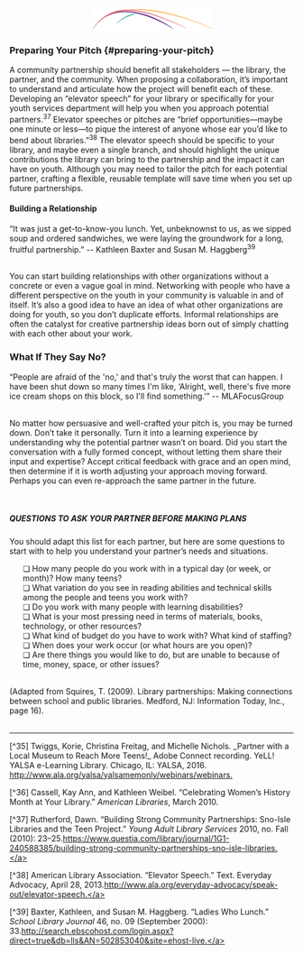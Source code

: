 <div style="text-align:center"><img src="/logo/Connectedlib-Logo-Graph.png"></div>

### Preparing Your Pitch {#preparing-your-pitch}

A community partnership should benefit all stakeholders — the library, the partner, and the community. When proposing a collaboration, it’s important to understand and articulate how the project will benefit each of these. Developing an “elevator speech” for your library or specifically for your youth services department will help you when you approach potential partners.<sup>37</sup> Elevator speeches or pitches are “brief opportunities—maybe one minute or less—to pique the interest of anyone whose ear you’d like to bend about libraries.”<sup>38</sup> The elevator speech should be specific to your library, and maybe even a single branch, and should highlight the unique contributions the library can bring to the partnership and the impact it can have on youth. Although you may need to tailor the pitch for each potential partner, crafting a flexible, reusable template will save time when you set up future partnerships.

#### Building a Relationship

<div class="text">“It was just a get-to-know-you lunch. Yet, unbeknownst to us, as we sipped soup and ordered sandwiches, we were laying the groundwork for a long, fruitful partnership.” -- Kathleen Baxter and Susan M. Haggberg<sup>39</sup>
</div>

<br>

You can start building relationships with other organizations without a concrete or even a vague goal in mind. Networking with people who have a different perspective on the youth in your community is valuable in and of itself. It’s also a good idea to have an idea of what other organizations are doing for youth, so you don’t duplicate efforts. Informal relationships are often the catalyst for creative partnership ideas born out of simply chatting with each other about your work.

### What If They Say No?

<div class="text">“People are afraid of the 'no,' and that's truly the worst that can happen. I have been shut down so many times I'm like, ‘Alright, well, there's five more ice cream shops on this block, so I'll find something.’” -- MLAFocusGroup</div>
<br>

No matter how persuasive and well-crafted your pitch is, you may be turned down. Don’t take it personally. Turn it into a learning experience by understanding why the potential partner wasn’t on board. Did you start the conversation with a fully formed concept, without letting them share their input and expertise? Accept critical feedback with grace and an open mind, then determine if it is worth adjusting your approach moving forward. Perhaps you can even re-approach the same partner in the future.

<br>
<div class="table-format1"><span class="title"><h5>QUESTIONS TO ASK YOUR PARTNER BEFORE MAKING PLANS</h5></span><p>You should adapt this list for each partner, but here are some questions to start with to help you understand your partner’s needs and situations. </p><ul>❏ How many people do you work with in a typical day (or week, or month)? How many teens? <br>❏ What variation do you see in reading abilities and technical skills among the people and teens you work with? <br>❏	Do you work with many people with learning disabilities? <br>❏ What is your most pressing need in terms of materials, books, technology, or other resources? <br>❏ What kind of budget do you have to work with? What kind of staffing?<br>❏	When does your work occur (or what hours are you open)? <br>❏	Are there things you would like to do, but are unable to because of time, money, space, or other issues? 
</ul>
<br>(Adapted from Squires, T. (2009). Library partnerships: Making connections between school and public libraries. Medford, NJ: Information Today, Inc., page 16). 
</div>
<br>

<hr>
[^35] Twiggs, Korie, Christina Freitag, and Michelle Nichols. _Partner with a Local Museum to Reach More Teens!_ Adobe Connect recording. YeLL! YALSA e-Learning Library. Chicago, IL: YALSA, 2016. <a href="http://www.ala.org/yalsa/yalsamemonly/webinars/webinars">http://www.ala.org/yalsa/yalsamemonly/webinars/webinars.</a>

[^36] Cassell, Kay Ann, and Kathleen Weibel. “Celebrating Women’s History Month at Your Library.” _American Libraries_, March 2010\.

[^37] Rutherford, Dawn. “Building Strong Community Partnerships: Sno-Isle Libraries and the Teen Project.” _Young Adult Library Services_ 2010, no. Fall (2010): 23–25.<a href="https://www.questia.com/library/journal/1G1-240588385/building-strong-community-partnerships-sno-isle-libraries">https://www.questia.com/library/journal/1G1-240588385/building-strong-community-partnerships-sno-isle-libraries.</a>

[^38] American Library Association. “Elevator Speech.” Text. Everyday Advocacy, April 28, 2013.<a href="http://www.ala.org/everyday-advocacy/speak-out/elevator-speech">http://www.ala.org/everyday-advocacy/speak-out/elevator-speech.</a>

[^39] Baxter, Kathleen, and Susan M. Haggberg. “Ladies Who Lunch.” _School Library Journal_ 46, no. 09 (September 2000): 33.<a href="http://search.ebscohost.com/login.aspx?direct=true&db=lls&AN=502853040&site=ehost-live">http://search.ebscohost.com/login.aspx?direct=true&db=lls&AN=502853040&site=ehost-live.</a>
